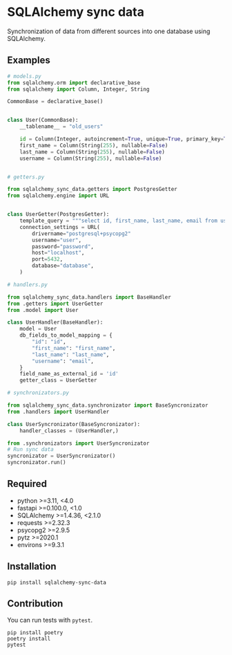 # SQLAlchemy sync data

Synchronization of data from different sources into one database using SQLAlchemy.

## Examples

```python
# models.py
from sqlalchemy.orm import declarative_base
from sqlalchemy import Column, Integer, String

CommonBase = declarative_base()


class User(CommonBase):
    __tablename__ = "old_users"

    id = Column(Integer, autoincrement=True, unique=True, primary_key=True, nullable=False)
    first_name = Column(String(255), nullable=False)
    last_name = Column(String(255), nullable=False)
    username = Column(String(255), nullable=False)


# getters.py

from sqlalchemy_sync_data.getters import PostgresGetter
from sqlalchemy.engine import URL


class UserGetter(PostgresGetter):
    template_query = """select id, first_name, last_name, email from users"""
    connection_settings = URL(
        drivername="postgresql+psycopg2"
        username="user",
        password="password",
        host="localhost",
        port=5432,
        database="database",
    )

# handlers.py

from sqlalchemy_sync_data.handlers import BaseHandler
from .getters import UserGetter
from .model import User

class UserHandler(BaseHandler):
    model = User
    db_fields_to_model_mapping = {
        "id": "id",
        "first_name": "first_name",
        "last_name": "last_name",
        "username": "email",
    }
    field_name_as_external_id = 'id'
    getter_class = UserGetter

# synchronizators.py

from sqlalchemy_sync_data.synchronizator import BaseSyncronizator
from .handlers import UserHandler

class UserSyncronizator(BaseSyncronizator):
    handler_classes = (UserHandler,)

from .synchronizators import UserSyncronizator
# Run sync data
syncronizator = UserSyncronizator()
syncronizator.run()
```

## Required

- python >=3.11, <4.0
- fastapi >=0.100.0, <1.0
- SQLAlchemy >=1.4.36, <2.1.0
- requests >=2.32.3
- psycopg2 >=2.9.5
- pytz >=2020.1
- environs >=9.3.1

## Installation
```pip install sqlalchemy-sync-data```

## Contribution

You can run tests with `pytest`.

```
pip install poetry
poetry install
pytest
```
